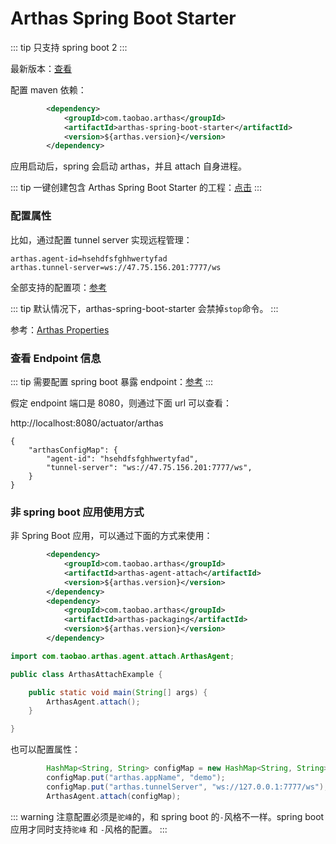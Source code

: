 # Arthas Spring Boot Starter

::: tip
只支持 spring boot 2
:::

最新版本：[查看](https://search.maven.org/search?q=arthas-spring-boot-starter)

配置 maven 依赖：

```xml
        <dependency>
            <groupId>com.taobao.arthas</groupId>
            <artifactId>arthas-spring-boot-starter</artifactId>
            <version>${arthas.version}</version>
        </dependency>
```

应用启动后，spring 会启动 arthas，并且 attach 自身进程。

::: tip
一键创建包含 Arthas Spring Boot Starter 的工程：<a href="https://start.aliyun.com/bootstrap.html/#!dependencies=arthas" target="_blank">点击</a>
:::

### 配置属性

比如，通过配置 tunnel server 实现远程管理：

```
arthas.agent-id=hsehdfsfghhwertyfad
arthas.tunnel-server=ws://47.75.156.201:7777/ws
```

全部支持的配置项：[参考](https://github.com/alibaba/arthas/blob/master/arthas-spring-boot-starter/src/main/java/com/alibaba/arthas/spring/ArthasProperties.java)

::: tip
默认情况下，arthas-spring-boot-starter 会禁掉`stop`命令。
:::

参考：[Arthas Properties](arthas-properties.md)

### 查看 Endpoint 信息

::: tip
需要配置 spring boot 暴露 endpoint：[参考](https://docs.spring.io/spring-boot/docs/current/reference/html/production-ready-features.html#production-ready-endpoints)
:::

假定 endpoint 端口是 8080，则通过下面 url 可以查看：

http://localhost:8080/actuator/arthas

```
{
    "arthasConfigMap": {
        "agent-id": "hsehdfsfghhwertyfad",
        "tunnel-server": "ws://47.75.156.201:7777/ws",
    }
}
```

### 非 spring boot 应用使用方式

非 Spring Boot 应用，可以通过下面的方式来使用：

```xml
        <dependency>
            <groupId>com.taobao.arthas</groupId>
            <artifactId>arthas-agent-attach</artifactId>
            <version>${arthas.version}</version>
        </dependency>
        <dependency>
            <groupId>com.taobao.arthas</groupId>
            <artifactId>arthas-packaging</artifactId>
            <version>${arthas.version}</version>
        </dependency>
```

```java
import com.taobao.arthas.agent.attach.ArthasAgent;

public class ArthasAttachExample {

	public static void main(String[] args) {
		ArthasAgent.attach();
	}

}
```

也可以配置属性：

```java
        HashMap<String, String> configMap = new HashMap<String, String>();
        configMap.put("arthas.appName", "demo");
        configMap.put("arthas.tunnelServer", "ws://127.0.0.1:7777/ws");
        ArthasAgent.attach(configMap);
```

::: warning
注意配置必须是`驼峰`的，和 spring boot 的`-`风格不一样。spring boot 应用才同时支持`驼峰` 和 `-`风格的配置。
:::

